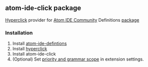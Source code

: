 atom-ide-click package
---
[Hyperclick][] provider for [Atom IDE Community][] Definitions [package][atom-ide-definitions]

### Installation
1. Install [atom-ide-defintions][atom-ide-definitions]
2. Install [hyperclick][]
3. Install atom-ide-click
4. (Optional) Set [priority and grammar scope](https://github.com/facebookarchive/hyperclick#details) in extension settings.

[hyperclick]: https://github.com/facebookarchive/hyperclick
[atom ide community]:https://github.com/atom-ide-community
[atom-ide-definitions]:https://github.com/atom-ide-community/atom-ide-definitions
